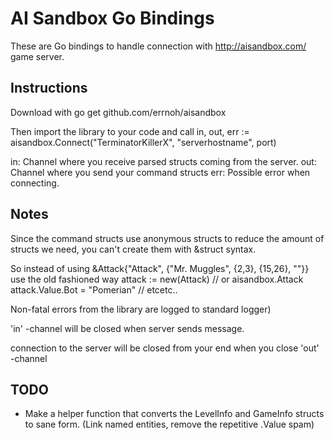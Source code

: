 AI Sandbox Go Bindings
======================

These are Go bindings to handle connection with http://aisandbox.com/ game server.

Instructions
------------

Download with
    go get github.com/errnoh/aisandbox


Then import the library to your code and call
    in, out, err := aisandbox.Connect("TerminatorKillerX", "serverhostname", port)

in: Channel where you receive parsed structs coming from the server.
out: Channel where you send your command structs
err: Possible error when connecting.

Notes
-----
Since the command structs use anonymous structs to reduce the amount of structs we need, you can't create them with &struct syntax.

So instead of using
    &Attack{"Attack", {"Mr. Muggles", {2,3}, {15,26}, ""}}
use the old fashioned way
    attack := new(Attack) // or aisandbox.Attack
    attack.Value.Bot = "Pomerian"
    // etcetc..


Non-fatal errors from the library are logged to standard logger)

'in' -channel will be closed when server sends <shutdown> message.

connection to the server will be closed from your end when you close 'out' -channel

TODO
----

* Make a helper function that converts the LevelInfo and GameInfo structs to sane form.
(Link named entities, remove the repetitive .Value spam)